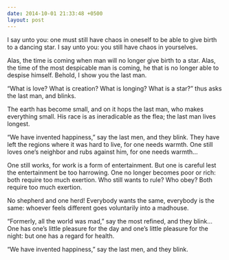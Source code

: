 ```yaml
---
date: 2014-10-01 21:33:48 +0500
layout: post
---
```

I say unto you: one must still have chaos in oneself to be able to give birth to a dancing star. I say unto you: you still have chaos in yourselves.

Alas, the time is coming when man will no longer give birth to a star. Alas, the time of the most despicable man is coming, he that is no longer able to despise himself. Behold, I show you the last man.

“What is love? What is creation? What is longing? What is a star?” thus asks the last man, and blinks.

The earth has become small, and on it hops the last man, who makes everything small. His race is as ineradicable as the flea; the last man lives longest.

“We have invented happiness,” say the last men, and they blink. They have left the regions where it was hard to live, for one needs warmth. One still loves one’s neighbor and rubs against him, for one needs warmth…

One still works, for work is a form of entertainment. But one is careful lest the entertainment be too harrowing. One no longer becomes poor or rich: both require too much exertion. Who still wants to rule? Who obey? Both require too much exertion.

No shepherd and one herd! Everybody wants the same, everybody is the same: whoever feels different goes voluntarily into a madhouse.

“Formerly, all the world was mad,” say the most refined, and they blink…<br/> One has one’s little pleasure for the day and one’s little pleasure for the night: but one has a regard for health.

“We have invented happiness,” say the last men, and they blink.